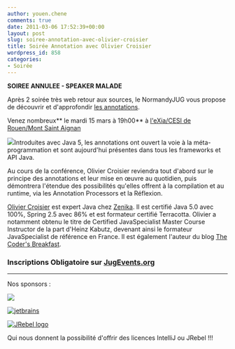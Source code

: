 ```yaml
---
author: youen.chene
comments: true
date: 2011-03-06 17:52:39+00:00
layout: post
slug: soiree-annotation-avec-olivier-croisier
title: Soirée Annotation avec Olivier Croisier
wordpress_id: 858
categories:
- Soirée
---
```


**SOIREE ANNULEE - SPEAKER MALADE**






Après 2 soirée très web retour aux sources, le NormandyJUG vous propose de découvrir et d'approfondir [les annotations](http://fr.wikipedia.org/wiki/Annotation_%28Java%29).

Venez nombreux** le mardi 15 mars à 19h00** à [l'eXia/CESI de Rouen/Mont Saint Aignan](http://maps.google.fr/maps?oe=utf-8&rls=com.ubuntu:en-US:official&client=firefox-a&um=1&ie=UTF-8&q=eXia+CESI+Rouen&fb=1&gl=fr&hq=eXia+CESI&hnear=Rouen&cid=0,0,14303900307713815448&ei=VLLMSrNth5OMB4j5_YIH&sa=X&oi=local_result&ct=image&resnum=1)

[![](http://www.normandyjug.org/wp-content/uploads/2011/03/OlivierCroisier.jpg)](http://www.normandyjug.org/wp-content/uploads/2011/03/OlivierCroisier.jpg)Introduites avec Java 5, les annotations ont ouvert la voie à la méta-programmation et sont aujourd'hui présentes dans tous les frameworks et API Java.

Au cours de la conférence, Olivier Croisier reviendra tout d'abord sur le principe des annotations et leur mise en œuvre au quotidien, puis démontrera l'étendue des possibilités qu'elles offrent à la compilation et au runtime, via les Annotation Processors et la Réflexion.

[Olivier Croisier](http://twitter.com/oliviercroisier) est expert Java chez [Zenika](http://www.zenika.com/). Il est certifié Java 5.0 avec 100%, Spring 2.5 avec 86% et est formateur certifié Terracotta. Olivier a notamment obtenu le titre de Certified JavaSpecialist Master Course Instructor de la part d'Heinz Kabutz, devenant ainsi le formateur JavaSpecialist de référence en France. Il est également l'auteur du blog [The Coder's Breakfast](http://thecodersbreakfast.net/).


### Inscriptions Obligatoire sur [JugEvents.org](http://jugevents.org/jugevents/event/show.html?id=35624)





* * *



Nos sponsors :



[![](http://www.normandyjug.org/wp-content/uploads/2009/12/logo_enovea.jpg)](http://www.enovea.net/)

[![jetbrains](http://www.normandyjug.org/wp-content/uploads/2009/12/jetbrains_banner_120x60.gif)](http://www.jetbrains.com)

[![JRebel logo](http://www.zeroturnaround.com/wp-content/themes/zeroturnaround4.0/gfx/i_jrebel_logo.png)](http://www.zeroturnaround.com)

Qui nous donnent la possibilité d'offrir des licences IntelliJ ou JRebel !!!
